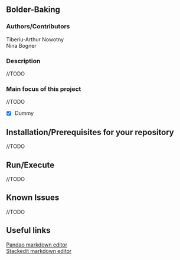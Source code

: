 ## Bolder-Baking
### Authors/Contributors
Tiberiu-Arthur Nowotny<br>
Nina Bogner<br>

### Description
//TODO

### Main focus of this project
//TODO
- [x] Dummy


## Installation/Prerequisites for your repository
//TODO


## Run/Execute
//TODO


## Known Issues
//TODO

## Useful links
[Pandao markdown editor ](https://pandao.github.io/editor.md/en.html)<br>
[Stackedit markdown editor ](https://stackedit.io/app#)<br>
